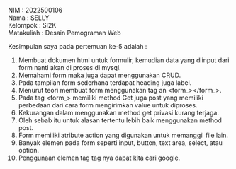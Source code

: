 NIM : 2022500106 <br>
Nama : SELLY<br>
Kelompok : SI2K <br>
Matakuliah : Desain Pemograman Web <br>

Kesimpulan saya pada pertemuan ke-5 adalah : <br>
1. Membuat dokumen html untuk formulir, kemudian data yang diinput dari form nanti akan di proses di mysql.
2. Memahami form maka juga dapat menggunakan CRUD.
3. Pada tampilan form sederhana terdapat heading juga label.
4. Menurut teori membuat form menggunakan tag an <form_></form_>.
5. Pada tag <form_> memiliki method Get juga post yang memiliki perbedaan dari cara form mengirimkan value untuk diproses.
6. Kekurangan dalam menggunakan method get privasi kurang terjaga.
7. Oleh sebab itu untuk alasan tertentu lebih baik menggunakan method post.
8. Form memiliki atribute action yang digunakan untuk memanggil file lain.
9. Banyak elemen pada form seperti input, button, text area, select, atau option.
10. Penggunaan elemen tag tag nya dapat kita cari google.
